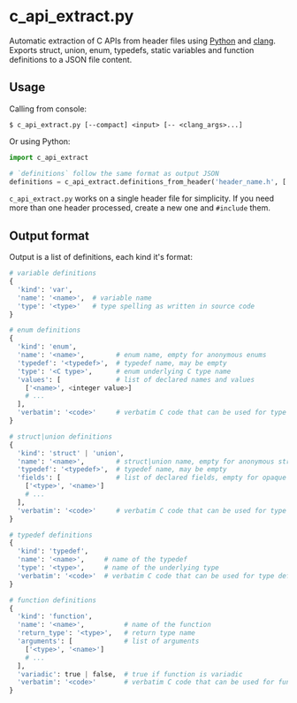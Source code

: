 # c_api_extract.py
Automatic extraction of C APIs from header files using
[Python](http://python.org/) and [clang](https://pypi.org/project/clang/).
Exports struct, union, enum, typedefs, static variables and function definitions
to a JSON file content.


## Usage
Calling from console:

    $ c_api_extract.py [--compact] <input> [-- <clang_args>...]

Or using Python:

```python
import c_api_extract

# `definitions` follow the same format as output JSON
definitions = c_api_extract.definitions_from_header('header_name.h', ['-Dclang_args'])
```

`c_api_extract.py` works on a single header file for simplicity.
If you need more than one header processed, create a new one and `#include` them.


## Output format
Output is a list of definitions, each kind it's format:

```python
# variable definitions
{
  'kind': 'var',
  'name': '<name>',  # variable name
  'type': '<type>'   # type spelling as written in source code
}

# enum definitions
{
  'kind': 'enum',
  'name': '<name>',        # enum name, empty for anonymous enums
  'typedef': '<typedef>',  # typedef name, may be empty
  'type': '<C type>',      # enum underlying C type name
  'values': [              # list of declared names and values
    ['<name>', <integer value>]
    # ...
  ],
  'verbatim': '<code>'     # verbatim C code that can be used for type definition
}

# struct|union definitions
{
  'kind': 'struct' | 'union',
  'name': '<name>',        # struct|union name, empty for anonymous struct|unions
  'typedef': '<typedef>',  # typedef name, may be empty
  'fields': [              # list of declared fields, empty for opaque struct|unions
    ['<type>', '<name>']
    # ...
  ],
  'verbatim': '<code>'     # verbatim C code that can be used for type definition
}

# typedef definitions
{
  'kind': 'typedef',
  'name': '<name>',     # name of the typedef
  'type': '<type>',     # name of the underlying type
  'verbatim': '<code>'  # verbatim C code that can be used for type definition
}

# function definitions
{
  'kind': 'function',
  'name': '<name>',          # name of the function
  'return_type': '<type>',   # return type name
  'arguments': [             # list of arguments
    ['<type>', '<name>']
    # ...
  ],
  'variadic': true | false,  # true if function is variadic
  'verbatim': '<code>'       # verbatim C code that can be used for function definition
}
```
